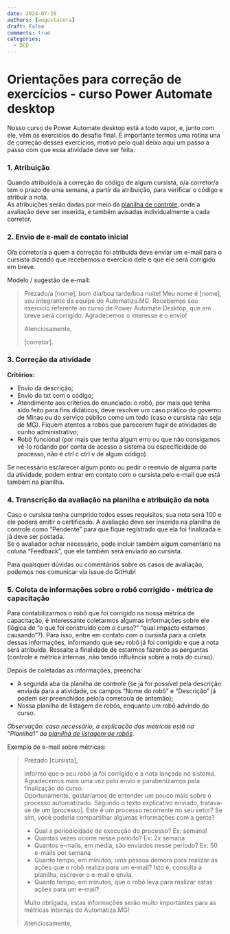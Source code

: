 ```yaml
---
date: 2024-07-28
authors: [augustacora]
draft: False
comments: true
categories:
  - DCD
---
```


# Orientações para correção de exercícios - curso Power Automate desktop 

Nosso curso de Power Automate desktop está a todo vapor, e, junto com ele, vêm os exercícios do desafio final. É importante termos uma rotina una de correção desses exercícios, motivo pelo qual deixo aqui um passo a passo com que essa atividade deve ser feita.  

<!-- more -->

### 1. Atribuição 

Quando atribuído/a à correção do código de algum cursista, o/a corretor/a tem o prazo de uma semana, a partir da atribuição, para verificar o código e atribuir a nota.  
As atribuições serão dadas por meio da [planilha de controle](https://cecad365.sharepoint.com/:x:/r/sites/LAB.mg/Documentos%20Compartilhados/General/7.%20DCD/Automatiza.MG/N%C3%BAcleo%20de%20dissemina%C3%A7%C3%A3o%20e%20capacita%C3%A7%C3%A3o/Iniciativas%20de%20dissemina%C3%A7%C3%A3o/Curso%20PA%20EaD/Corre%C3%A7%C3%A3o%20de%20exerc%C3%ADcios/Corre%C3%A7%C3%A3o%20de%20exerc%C3%ADcios.xlsx?d=w432bd6cb550e4b9abd3428aae9fe4d9c&csf=1&web=1&e=hUm0Uh), onde a avaliação deve ser inserida, e também avisadas individualmente a cada corretor.  

 
### 2. Envio de e-mail de contato inicial

O/a corretor/a a quem a correção foi atribuída deve enviar um e-mail para o cursista dizendo que recebemos o exercício dele e que ele será corrigido em breve.  

Modelo / sugestão de e-mail: 

> Prezado/a [nome], bom dia/boa tarde/boa noite! 
> Meu nome é [nome], sou integrante da equipe do Automatiza.MG. Recebemos seu exercício referente ao curso de Power Automate Desktop, que em breve será corrigido. 
> Agradecemos o interesse e o envio!  
> 
> Atenciosamente,  
> 
> [corretor].  


### 3. Correção da atividade 

**Critérios:**

- Envio da descrição; 
- Envio do txt com o código; 
- Atendimento aos critérios do enunciado: o robô, por mais que tenha sido feito para fins didáticos, deve resolver um caso prático do governo de Minas ou do serviço público como um todo (caso o cursista não seja de MG). Fiquem atentos a robôs que parecerem fugir de atividades de cunho administrativo;
- Robô funcional (por mais que tenha algum erro ou que não consigamos vê-lo rodando por conta de acesso a sistema ou especificidade do processo, não é ctrl c ctrl v de algum código).  

Se necessário esclarecer algum ponto ou pedir o reenvio de alguma parte da atividade, podem entrar em contato com o cursista pelo e-mail que está também na planilha.  

 
### 4. Transcrição da avaliação na planilha e atribuição da nota 

Caso o cursista tenha cumprido todos esses requisitos, sua nota será 100 e ele poderá emitir o certificado. A avaliação deve ser inserida na planilha de controle como “Pendente” para que fique registrado que ela foi finalizada e já deve ser postada.  
Se o avaliador achar necessário, pode incluir também algum comentário na coluna “Feedback”, que ele também será enviado ao cursista. 

Para quaisquer dúvidas ou comentários sobre os casos de avaliação, podemos nos comunicar via issue do GitHub! 


### 5. Coleta de informações sobre o robô corrigido - métrica de capacitação 

Para contabilizarmos o robô que foi corrigido na nossa métrica de capacitação, é interessante coletarmos algumas informações sobre ele (lógica de “o que foi construído com o curso?” “qual impacto estamos causando”?). Para isso, entre em contato com o cursista para a coleta dessas informações, informando que seu robô já foi corrigido e que a nota será atribuída. Ressalte a finalidade de estarmos fazendo as perguntas (controle e métrica internas, não tendo influência sobre a nota do curso). 

Depois de coletadas as informações, preencha: 
- A segunda aba da planilha de controle (se já for possível pela descrição enviada para a atividade, os campos “Nome do robô” e “Descrição” já podem ser preenchidos pelo/a corretor/a de antemão);  
- Nossa planilha de listagem de robôs, enquanto um robô advindo do curso.  

_Observação: caso necessário, a explicação das métricas está na “Planilha1” da [planilha de listagem de robôs](https://cecad365.sharepoint.com/:x:/r/sites/LAB.mg/Documentos%20Compartilhados/General/7.%20DCD/Automatiza.MG/N%C3%BAcleo%20de%20Imers%C3%B5es/base_projetos.xlsx?d=w691e96ee7b1f4bfaa80600e50f07d0d6&csf=1&web=1&e=TNoVDc)._

 

Exemplo de e-mail sobre métricas: 

> Prezado [cursista], 
>
> Informo que o seu robô já foi corrigido e a nota lançada no sistema. Agradecemos mais uma vez pelo envio e parabenizamos pela finalização do curso.  
> Oportunamente, gostaríamos de entender um pouco mais sobre o processo automatizado. Segundo o texto explicativo enviado, tratava-se de um [processo]. Este é um processo recorrente no seu setor? Se sim, você poderia compartilhar algumas informações com a gente?  
>
> - Qual a periodicidade de execução do processo? Ex: semanal 
> - Quantas vezes ocorre nesse período? Ex: 2x semana 
> - Quantos e-mails, em média, são enviados nesse período? Ex: 50 e-mails por semana 
> - Quanto tempo, em minutos, uma pessoa demora para realizar as ações que o robô realiza para um e-mail? Isto é, consulta a planilha, escrever o e-mail e envia. 
> - Quanto tempo, em minutos, que o robô leva para realizar estas ações para um e-mail?  
> 
> Muito obrigada, estas informações serão muito importantes para as métricas internas do Automatiza.MG! 
> 
> Atenciosamente, 
